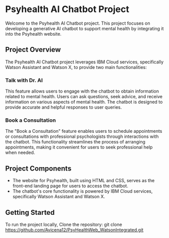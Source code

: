 # Psyhealth AI Chatbot Project

Welcome to the Psyhealth AI Chatbot project. This project focuses on developing a generative AI chatbot to support mental health by integrating it into the Psyhealth website.

## Project Overview
The Psyhealth AI Chatbot project leverages IBM Cloud services, specifically Watson Assistant and Watson X, to provide two main functionalities:

### Talk with Dr. AI
This feature allows users to engage with the chatbot to obtain information related to mental health. Users can ask questions, seek advice, and receive information on various aspects of mental health. The chatbot is designed to provide accurate and helpful responses to user queries.

### Book a Consultation
The "Book a Consultation" feature enables users to schedule appointments or consultations with professional psychologists through interactions with the chatbot. This functionality streamlines the process of arranging appointments, making it convenient for users to seek professional help when needed.

## Project Components
- The website for Psyhealth, built using HTML and CSS, serves as the front-end landing page for users to access the chatbot.
- The chatbot's core functionality is powered by IBM Cloud services, specifically Watson Assistant and Watson X.

## Getting Started
To run the project locally, Clone the repository:
git clone https://github.com/Avicena12/PsyHealthWeb_WatsonIntegrated.git

